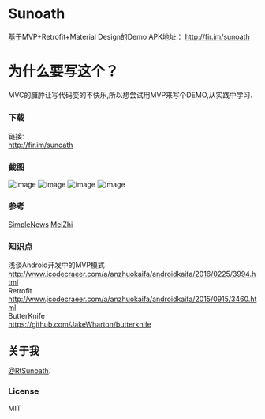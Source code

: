 # Sunoath
基于MVP+Retrofit+Material Design的Demo APK地址： http://fir.im/sunoath


 为什么要写这个？
============================

  MVC的臃肿让写代码变的不快乐,所以想尝试用MVP来写个DEMO,从实践中学习.

### 下载
   链接:<br/>http://fir.im/sunoath<br/>
   
### 截图
![image](https://github.com/Rtsunoath/Sunoath/blob/master/Img/1.png)
![image](https://github.com/Rtsunoath/Sunoath/blob/master/Img/3.png)
![image](https://github.com/Rtsunoath/Sunoath/blob/master/Img/4.png)
![image](https://github.com/Rtsunoath/Sunoath/blob/master/Img/5.png)

### 参考
[SimpleNews](https://github.com/liuling07/SimpleNews)
[MeiZhi](https://github.com/drakeet/Meizhi)

### 知识点
浅谈Android开发中的MVP模式<br/>http://www.jcodecraeer.com/a/anzhuokaifa/androidkaifa/2016/0225/3994.html
</br>
Retrofit <br/>http://www.jcodecraeer.com/a/anzhuokaifa/androidkaifa/2015/0915/3460.html</br>
ButterKnife<br/>https://github.com/JakeWharton/butterknife</br>

## 关于我
[@RtSunoath](http://weibo.com/Rtsunoath).

### License
MIT










